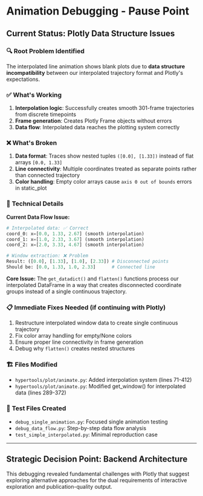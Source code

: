 # Animation Debugging - Pause Point

## Current Status: Plotly Data Structure Issues

### 🔍 **Root Problem Identified**
The interpolated line animation shows blank plots due to **data structure incompatibility** between our interpolated trajectory format and Plotly's expectations.

### ✅ **What's Working**
1. **Interpolation logic**: Successfully creates smooth 301-frame trajectories from discrete timepoints
2. **Frame generation**: Creates Plotly Frame objects without errors
3. **Data flow**: Interpolated data reaches the plotting system correctly

### ❌ **What's Broken**
1. **Data format**: Traces show nested tuples `([0.0], [1.33])` instead of flat arrays `[0.0, 1.33]`
2. **Line connectivity**: Multiple coordinates treated as separate points rather than connected trajectory
3. **Color handling**: Empty color arrays cause `axis 0 out of bounds` errors in static_plot

### 🔧 **Technical Details**

**Current Data Flow Issue:**
```python
# Interpolated data: ✅ Correct
coord_0: x=[0.0, 1.33, 2.67] (smooth interpolation)
coord_1: x=[1.0, 2.33, 3.67] (smooth interpolation)  
coord_2: x=[2.0, 3.33, 4.67] (smooth interpolation)

# Window extraction: ❌ Problem
Result: ([0.0], [1.33], [1.0], [2.33]) # Disconnected points
Should be: [0.0, 1.33, 1.0, 2.33]      # Connected line
```

**Core Issue:** The `get_datadict()` and `flatten()` functions process our interpolated DataFrame in a way that creates disconnected coordinate groups instead of a single continuous trajectory.

### 📋 **Immediate Fixes Needed (if continuing with Plotly)**
1. Restructure interpolated window data to create single continuous trajectory
2. Fix color array handling for empty/None colors  
3. Ensure proper line connectivity in frame generation
4. Debug why `flatten()` creates nested structures

### 🏗️ **Files Modified**
- `hypertools/plot/animate.py`: Added interpolation system (lines 71-412)
- `hypertools/plot/animate.py`: Modified get_window() for interpolated data (lines 289-372)

### 🧪 **Test Files Created**  
- `debug_single_animation.py`: Focused single animation testing
- `debug_data_flow.py`: Step-by-step data flow analysis
- `test_simple_interpolated.py`: Minimal reproduction case

---

## Strategic Decision Point: Backend Architecture

This debugging revealed fundamental challenges with Plotly that suggest exploring alternative approaches for the dual requirements of interactive exploration and publication-quality output.